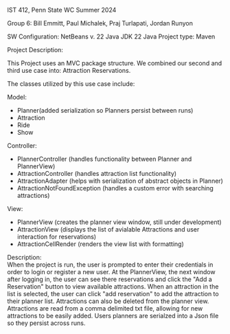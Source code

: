 IST 412, Penn State WC Summer 2024

Group 6: Bill Emmitt, Paul Michalek, Praj Turlapati, Jordan Runyon

SW Configuration:
    NetBeans v. 22
    Java JDK 22
    Java Project type: Maven

Project Description:

This Project uses an MVC package structure. 
We combined our second and third use case into: Attraction Reservations.

The classes utilized by this use case include:

Model:
- Planner(added serialization so Planners persist between runs)
- Attraction
- Ride
- Show

Controller:
- PlannerController (handles functionality between Planner and PlannerView)
- AttractionController (handles attraction list functionality) 
- AttractionAdapter (helps with serialization of abstract objects in Planner)
- AttractionNotFoundException (handles a custom error with searching attractions)

View:
- PlannerView (creates the planner view window, still under development)
- AttractionView (displays the list of avialable Attractions and user 
                  interaction for reservations)
- AttractionCellRender (renders the view list with formatting)

Description:    
    When the project is run, the user is prompted to enter their credentials in 
order to login or register a new user. At the PlannerView, the next window after
logging in, the user can see there reservations and click the "Add a Reservation"
button to view available attractions. When an attraction in the list is selected,
the user can click "add reservation" to add the attraction to their planner list.
Attractions can also be deleted from the planner view. Attractions are read from
a comma delimited txt file, allowing for new attractions to be easily added. 
Users planners are serialzed into a Json file so they persist across runs.
